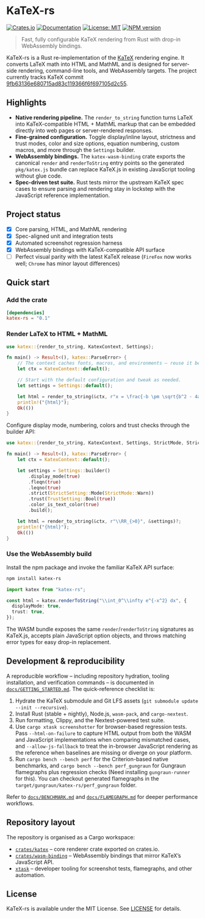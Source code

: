 # KaTeX-rs

[![Crates.io](https://img.shields.io/crates/v/katex-rs.svg)](https://crates.io/crates/katex-rs)
[![Documentation](https://docs.rs/katex-rs/badge.svg)](https://docs.rs/katex-rs)
[![License: MIT](https://img.shields.io/badge/License-MIT-yellow.svg)](https://opensource.org/licenses/MIT)
[![NPM version](https://img.shields.io/npm/v/katex-rs.svg)](https://www.npmjs.com/package/katex-rs)

> Fast, fully configurable KaTeX rendering from Rust with drop-in WebAssembly bindings.

KaTeX-rs is a Rust re-implementation of the
[KaTeX](https://github.com/KaTeX/KaTeX) rendering engine. It converts LaTeX math
into HTML and MathML and is designed for server-side rendering, command-line
tools, and WebAssembly targets. The project currently tracks KaTeX commit
[9fb63136e680715ad83c119366f6f697105d2c55](https://github.com/KaTeX/KaTeX/commit/9fb63136e680715ad83c119366f6f697105d2c55).

## Highlights

- **Native rendering pipeline.** The `render_to_string` function turns LaTeX into
  KaTeX-compatible HTML + MathML markup that can be embedded directly into web
  pages or server-rendered responses.
- **Fine-grained configuration.** Toggle display/inline layout, strictness and
  trust modes, color and size options, equation numbering, custom macros, and
  more through the `Settings` builder.
- **WebAssembly bindings.** The `katex-wasm-binding` crate exports the canonical
  `render` and `renderToString` entry points so the generated `pkg/katex.js`
  bundle can replace KaTeX.js in existing JavaScript tooling without glue code.
- **Spec-driven test suite.** Rust tests mirror the upstream KaTeX spec cases to
  ensure parsing and rendering stay in lockstep with the JavaScript reference
  implementation.

## Project status

- [x] Core parsing, HTML, and MathML rendering
- [x] Spec-aligned unit and integration tests
- [x] Automated screenshot regression harness
- [x] WebAssembly bindings with KaTeX-compatible API surface
- [ ] Perfect visual parity with the latest KaTeX release (`FireFox` now works well; `Chrome` has minor layout differences)

## Quick start

### Add the crate

```toml
[dependencies]
katex-rs = "0.1"
```

### Render LaTeX to HTML + MathML

```rust
use katex::{render_to_string, KatexContext, Settings};

fn main() -> Result<(), katex::ParseError> {
    // The context caches fonts, macros, and environments – reuse it between renders.
    let ctx = KatexContext::default();

    // Start with the default configuration and tweak as needed.
    let settings = Settings::default();

    let html = render_to_string(&ctx, r"x = \frac{-b \pm \sqrt{b^2 - 4ac}}{2a}", &settings)?;
    println!("{html}");
    Ok(())
}
```

Configure display mode, numbering, colors and trust checks through the
builder API:

```rust
use katex::{render_to_string, KatexContext, Settings, StrictMode, StrictSetting, TrustSetting};

fn main() -> Result<(), katex::ParseError> {
    let ctx = KatexContext::default();

    let settings = Settings::builder()
        .display_mode(true)
        .fleqn(true)
        .leqno(true)
        .strict(StrictSetting::Mode(StrictMode::Warn))
        .trust(TrustSetting::Bool(true))
        .color_is_text_color(true)
        .build();

    let html = render_to_string(&ctx, r"\\RR_{>0}", &settings)?;
    println!("{html}");
    Ok(())
}
```

### Use the WebAssembly build

Install the npm package and invoke the familiar KaTeX API surface:

```bash
npm install katex-rs
```

```ts
import katex from "katex-rs";

const html = katex.renderToString("\\int_0^\\infty e^{-x^2} dx", {
  displayMode: true,
  trust: true,
});
```

The WASM bundle exposes the same `render`/`renderToString` signatures as
KaTeX.js, accepts plain JavaScript option objects, and throws matching error
types for easy drop-in replacement.

## Development & reproducibility

A reproducible workflow – including repository hydration, tooling installation,
and verification commands – is documented in
[`docs/GETTING_STARTED.md`](docs/GETTING_STARTED.md). The quick-reference
checklist is:

1. Hydrate the KaTeX submodule and Git LFS assets (`git submodule update --init --recursive`).
2. Install Rust (stable + nightly), Node.js, `wasm-pack`, and `cargo-nextest`.
3. Run formatting, Clippy, and the Nextest-powered test suite.
4. Use `cargo xtask screenshotter` for browser-based regression tests. Pass
   `--html-on-failure` to capture HTML output from both the WASM and JavaScript
   implementations when comparing mismatched cases, and
   `--allow-js-fallback` to treat the in-browser JavaScript rendering as the
   reference when baselines are missing or diverge on your platform.
5. Run `cargo bench --bench perf` for the Criterion-based native benchmarks, and
   `cargo bench --bench perf_gungraun` for Gungraun flamegraphs plus regression
   checks (Need installing `gungraun-runner` for this). You can checkout generated 
   flamegraphs in the `target/gungraun/katex-rs/perf_gungraun` folder.

Refer to [`docs/BENCHMARK.md`](docs/BENCHMARK.md) and
[`docs/FLAMEGRAPH.md`](docs/FLAMEGRAPH.md) for deeper performance workflows.

## Repository layout

The repository is organised as a Cargo workspace:

- [`crates/katex`](crates/katex) – core renderer crate exported on crates.io.
- [`crates/wasm-binding`](crates/wasm-binding) – WebAssembly bindings that mirror
  KaTeX’s JavaScript API.
- [`xtask`](xtask) – developer tooling for screenshot tests, flamegraphs, and
  other automation.

## License

KaTeX-rs is available under the MIT License. See [LICENSE](LICENSE) for details.
